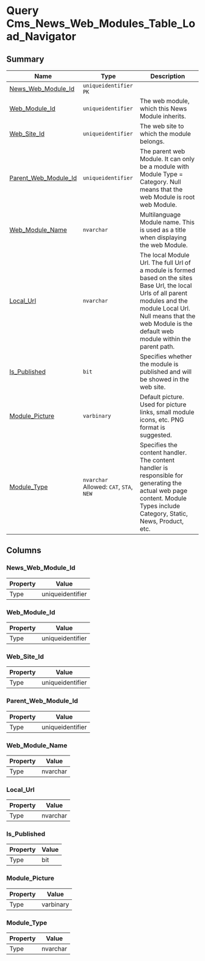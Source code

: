 # Query Cms_News_Web_Modules_Table_Load_Navigator


## Summary

| Name | Type | Description |
| - | - | --- |
|[News_Web_Module_Id](#news_web_module_id)|`uniqueidentifier` `PK`||
|[Web_Module_Id](#web_module_id)|`uniqueidentifier` |The web module, which this News Module inherits.|
|[Web_Site_Id](#web_site_id)|`uniqueidentifier` |The web site to which the module belongs.|
|[Parent_Web_Module_Id](#parent_web_module_id)|`uniqueidentifier` |The parent web Module. It can only be a module with Module Type = Category. Null means that the web Module is root web Module.|
|[Web_Module_Name](#web_module_name)|`nvarchar` |Multilanguage Module name. This is used as a title when displaying the web Module.|
|[Local_Url](#local_url)|`nvarchar` |The local Module Url. The full Url of a module is formed based on the sites Base Url, the local Urls of all parent modules and the module Local Url. Null means that the web Module is the default web module within the parent path.|
|[Is_Published](#is_published)|`bit` |Specifies whether the module is published and will be showed in the web site.|
|[Module_Picture](#module_picture)|`varbinary` |Default picture. Used for picture links, small module icons, etc. PNG format is suggested.|
|[Module_Type](#module_type)|`nvarchar` Allowed: `CAT`, `STA`, `NEW`|Specifies the content handler. The content handler is responsible for generating the actual web page content. Module Types include Category, Static, News, Product, etc.|

## Columns

### News_Web_Module_Id

| Property | Value |
| - | - |
|Type|uniqueidentifier|

### Web_Module_Id

| Property | Value |
| - | - |
|Type|uniqueidentifier|

### Web_Site_Id

| Property | Value |
| - | - |
|Type|uniqueidentifier|

### Parent_Web_Module_Id

| Property | Value |
| - | - |
|Type|uniqueidentifier|

### Web_Module_Name

| Property | Value |
| - | - |
|Type|nvarchar|

### Local_Url

| Property | Value |
| - | - |
|Type|nvarchar|

### Is_Published

| Property | Value |
| - | - |
|Type|bit|

### Module_Picture

| Property | Value |
| - | - |
|Type|varbinary|

### Module_Type

| Property | Value |
| - | - |
|Type|nvarchar|


